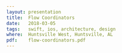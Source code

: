 ```yaml
---
layout: presentation
title:  Flow Coordinators
date:   2018-03-05
tags:   swift, ios, architecture, design
where:  Huntsville West, Huntsville, AL
pdf:    flow-coordinators.pdf
---
```

